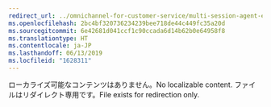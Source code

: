 ```yaml
---
redirect_url: ../omnichannel-for-customer-service/multi-session-agent-experiences-web-usd
ms.openlocfilehash: 2bc4bf320736234239bee718de44c449fc35a20d
ms.sourcegitcommit: 6e42681d041ccf1c90ccada6d14b62b0e64958f8
ms.translationtype: HT
ms.contentlocale: ja-JP
ms.lasthandoff: 06/13/2019
ms.locfileid: "1628311"
---
```

<span data-ttu-id="12a81-101">ローカライズ可能なコンテンツはありません。</span><span class="sxs-lookup"><span data-stu-id="12a81-101">No localizable content.</span></span> <span data-ttu-id="12a81-102">ファイルはリダイレクト専用です。</span><span class="sxs-lookup"><span data-stu-id="12a81-102">File exists for redirection only.</span></span>